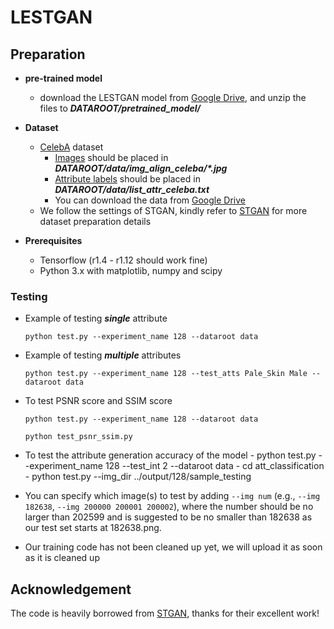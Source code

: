 # LESTGAN
## Preparation

- **pre-trained model**
    - download the LESTGAN model from [Google Drive](https://drive.google.com/file/d/1-U-Rb4hIG1mTsUbtVKPPH9oVBxgsPp21/view?usp=sharing), and unzip the files to ***DATAROOT/pretrained_model/***

- **Dataset**
    - [CelebA](http://openaccess.thecvf.com/content_iccv_2015/papers/Liu_Deep_Learning_Face_ICCV_2015_paper.pdf) dataset
        - [Images](https://drive.google.com/open?id=0B7EVK8r0v71pZjFTYXZWM3FlRnM) should be placed in ***DATAROOT/data/img_align_celeba/\*.jpg***
        - [Attribute labels](https://drive.google.com/open?id=0B7EVK8r0v71pblRyaVFSWGxPY0U) should be placed in ***DATAROOT/data/list_attr_celeba.txt***
        - You can download the data from [Google Drive](https://drive.google.com/file/d/1vBCgfJfeMRWp-6qS-gwlLKNqg-GVswar/view?usp=sharing)
    - We follow the settings of STGAN, kindly refer to [STGAN](https://github.com/csmliu/STGAN) for more dataset preparation details


- **Prerequisites**
    - Tensorflow (r1.4 - r1.12 should work fine)
    - Python 3.x with matplotlib, numpy and scipy


### Testing

- Example of testing ***single*** attribute

    ```console
    python test.py --experiment_name 128 --dataroot data
    ```

- Example of testing ***multiple*** attributes

    ```console
    python test.py --experiment_name 128 --test_atts Pale_Skin Male --dataroot data
    ```
    
- To test PSNR score and SSIM score

    ```console 
    python test.py --experiment_name 128 --dataroot data
    ```
        
    ```console 
    python test_psnr_ssim.py
    ```
    
- To test the attribute generation accuracy of the model
        - python test.py --experiment_name 128 --test_int 2 --dataroot data
        - cd att_classification
        - python test.py --img_dir ../output/128/sample_testing

- You can specify which image(s) to test by adding `--img num` (e.g., `--img 182638`, `--img 200000 200001 200002`), where the number should be no larger than 202599 and is suggested to be no smaller than 182638 as our test set starts at 182638.png.


- Our training code has not been cleaned up yet, we will upload it as soon as it is cleaned up


## Acknowledgement
The code is heavily borrowed from [STGAN](https://github.com/csmliu/STGAN), thanks for their excellent work!
